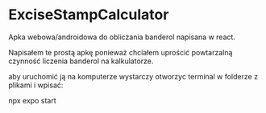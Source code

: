 # ExciseStampCalculator
Apka webowa/androidowa do obliczania banderol napisana w react.

Napisałem te prostą apkę ponieważ chciałem uprościć powtarzalną czynność liczenia banderol na kalkulatorze.

aby uruchomić ją na komputerze wystarczy otworzyc terminal w folderze z plikami i wpisać: 

npx expo start 
